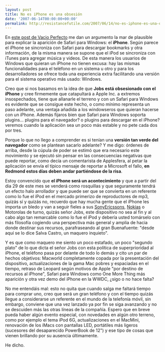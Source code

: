 ```yaml
---
layout: post
title: No es iPhone es una obsesión
date: '2007-06-14T00:00:00+00:00'
permalink: http://resistancefutile.com/2007/06/14/no-es-iphone-es-una-obsesion/
---
```

En <a href="http://www.vacioperfecto.com/2007/06/12/%c2%bfpor-que-un-safari-for-windows/">este post de Vacio Perfecto</a> me dan un argumento la mar de plausible para explicar la aparición de Safari para Windows: el <strong>iPhone</strong>. Según parece el iPhone se sincroniza con Safari para descargar bookmarks y otra información, de la misma manera se supone que el iPod se sincroniza con iTunes para agregar música y videos. De esta manera los usuarios de Windows que quieran un iPhone no tienen excusa: hay las mismas funcionalidades para el teléfono en un sistema u otro y para los desarrolladores se ofrece toda una experiencia extra facilitando una versión para el sistema operativo más usado: Windows.

Creo que si nos basamos en la idea de que <strong>Jobs está obsesionado con el iPhone</strong> y cree firmemente que catapultará a Apple Inc. a extremos insospechados, tiene que allanarle el terreno y con un Safari para Windows es evidente que se consigue este hecho, o como mínimo representa un paso adelante, una ventaja añadida a los windowseros que quieran hacerse con un iPhone. Además fijaros bien que Safari para Windows soporta plugins... plugins para el navegador? o plugins para descargar en el iPhone? veremos cuando la aplicación sea un poco más estable y no pete cada dos por tres.

Porque lo que no llego a comprender es si tenían una <strong>versión tan verde del navegador</strong> como se plantean sacarlo adelante? Y me digo: órdenes de arriba, desde la cúpula de poder se estimó que era necesario este movimiento y se ejecutó sin pensar en las consecuencias negativas que puede reportar, como decía un comentarista de Applesfera, al petar la aplicación se envía el típico mensaje de reportar a Microsoft el fallo, <strong>en Redmond estos días deben andar partiéndose de la risa</strong>.

Estoy convencido que <strong>el iPhone será un acontecimiento</strong> y que a partir del dia 29 de este mes se venderá como rosquillas y que seguramente tendrá un efecto halo arrollador y que puede ser que se convierta en un referente como lo fue el iPod en el mercado primerizo de reproductores de mp3, quizás sí y quizás no, recuerdo que hay mucha gente que el iPhone les importa un bledo y van a seguir fieles a sus <a href="http://sferazero.com">SonyEricssons</a>, <a href="http://childrenatyourfeet.com">Nokias</a> o Motorolas de turno, quizás señor Jobs, este dispositivo no sea al fin y al cabo algo tan remarcable como lo fue el iPod y debería usted tomárselo con más filosofía cogiendo una perspectiva más general y amplia de hacia donde destinar sus recursos, parafraseando al gran Buenafuente: "desde aquí se lo dice Salva Castro, un maquero inquieto".

Y es que como maquero me siento un poco estafado, un poco "segundo plato" de lo que dicta el señor Jobs con esta política de superprioridad al iPhone, el teléfono pasa por delante de todo lo demás y cito un par de hechos objetivos: Macworld completamente copada por la presentación del dispositivo, actualizaciones de la gama Mac pobres y espaciadas en el tiempo, retraso de Leopard según motivos de Apple "por destino de recursos al iPhone", Safari para Windows como One More Thing más aparición y otra vez demo del iPhone en la WWDC, ¿sigo o no hace falta?

No me entendáis mal: esto no quita que cuando salga me faltará tiempo para comprar uno, creo que será un gran teléfono y con el tiempo quizás llegue a considerarse un referente en el mundo de la telefonía móvil, sin embargo, conviene que una vez lanzado ya por fin se siga avanzando y no se descuiden más las otras líneas de la compañía. Espero que en breve pueda haber algún evento especial, con novedades en algún otro terreno, como por ejemplo el tema iPod 6G, actualizaciones en el MacMini, renovación de los iMacs con pantallas LED, portátiles más ligeros (sucesores del desaparecido PowerBook de 12") y ese tipo de cosas que vienen brillando por su ausencia últimamente. 

He dicho.
